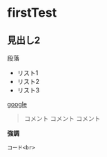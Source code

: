 # firstTest

見出し2
-----------------------------

段落

* リスト1
* リスト2
* リスト3

[google](http://google.com)

> コメント
> コメント
> コメント

**強調**

`コード<br>`